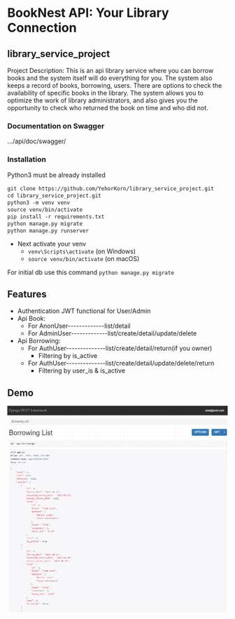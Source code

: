 # BookNest API: Your Library Connection

## library_service_project

Project Description:
This is an api library service where you can borrow books and the system 
itself will do everything for you. The system also keeps a record of books,
borrowing, users. There are options to check the availability of specific 
books in the library. The system allows you to optimize the work of library
administrators, and also gives you the opportunity to check who returned 
the book on time and who did not.

### Documentation on Swagger
.../api/doc/swagger/

### Installation

Python3 must be already installed

```shell
git clone https://github.com/YehorKorn/library_service_project.git
cd library_service_project.git
python3 -m venv venv
source venv/bin/activate
pip install -r requirements.txt
python manage.py migrate
python manage.py runserver
```

- Next activate your venv 
  - `venv\Scripts\activate` (on Windows)
  - `source venv/bin/activate` (on macOS)

For initial db use this command `python manage.py migrate`

## Features

* Authentication JWT functional for User/Admin
* Api Book:
  * For AnonUser-------------list/detail
  * For AdminUser-------------list/create/detail/update/delete
* Api Borrowing:
  * For AuthUser--------------list/create/detail/return(if you owner)
    * Filtering by is_active
  * For AuthUser--------------list/create/detail/update/delete/return
    * Filtering by user_is & is_active


## Demo

![Website interface](demo.png)
